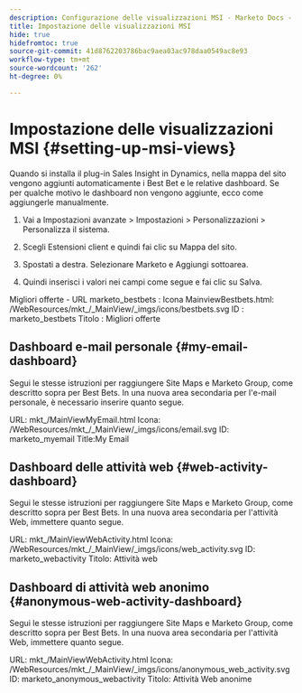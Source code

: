 ```yaml
---
description: Configurazione delle visualizzazioni MSI - Marketo Docs - Documentazione del prodotto
title: Impostazione delle visualizzazioni MSI
hide: true
hidefromtoc: true
source-git-commit: 41d8762203786bac9aea03ac978daa0549ac8e93
workflow-type: tm+mt
source-wordcount: '262'
ht-degree: 0%

---
```


# Impostazione delle visualizzazioni MSI {#setting-up-msi-views}

Quando si installa il plug-in Sales Insight in Dynamics, nella mappa del sito vengono aggiunti automaticamente i Best Bet e le relative dashboard. Se per qualche motivo le dashboard non vengono aggiunte, ecco come aggiungerle manualmente.

1. Vai a Impostazioni avanzate > Impostazioni > Personalizzazioni > Personalizza il sistema.

1. Scegli Estensioni client e quindi fai clic su Mappa del sito.

1. Spostati a destra. Selezionare Marketo e Aggiungi sottoarea.

1. Quindi inserisci i valori nei campi come segue e fai clic su Salva.

Migliori offerte - URL marketo_bestbets : Icona MainviewBestbets.html: /WebResources/mkt_/_MainView/_imgs/icons/bestbets.svg ID : marketo_bestbets Titolo : Migliori offerte

## Dashboard e-mail personale {#my-email-dashboard}

Segui le stesse istruzioni per raggiungere Site Maps e Marketo Group, come descritto sopra per Best Bets.  In una nuova area secondaria per l&#39;e-mail personale, è necessario inserire quanto segue.

URL: mkt_/MainViewMyEmail.html Icona: /WebResources/mkt_/_MainView/_imgs/icons/email.svg ID: marketo_myemail Title:My Email

## Dashboard delle attività web {#web-activity-dashboard}

Segui le stesse istruzioni per raggiungere Site Maps e Marketo Group, come descritto sopra per Best Bets.  In una nuova area secondaria per l&#39;attività Web, immettere quanto segue.

URL: mkt_/MainViewWebActivity.html Icona: /WebResources/mkt_/_MainView/_imgs/icons/web_activity.svg ID: marketo_webactivity Titolo: Attività web

## Dashboard di attività web anonimo {#anonymous-web-activity-dashboard}

Segui le stesse istruzioni per raggiungere Site Maps e Marketo Group, come descritto sopra per Best Bets.  In una nuova area secondaria per l&#39;attività Web, immettere quanto segue.

URL: mkt_/MainViewWebActivity.html Icona: /WebResources/mkt_/_MainView/_imgs/icons/anonymous_web_activity.svg ID: marketo_anonymous_webactivity Titolo: Attività Web anonime
